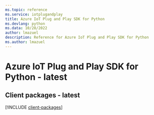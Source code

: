 ```yaml
---
ms.topic: reference
ms.service: iotplugandplay
title: Azure IoT Plug and Play SDK for Python
ms.devlang: python
ms.data: 10/28/2022
author: lmazuel
description: Reference for Azure IoT Plug and Play SDK for Python
ms.author: lmazuel
---
```

# Azure IoT Plug and Play SDK for Python - latest

## Client packages - latest
[!INCLUDE [client-packages](iot-plug-and-play-client-index.md)]